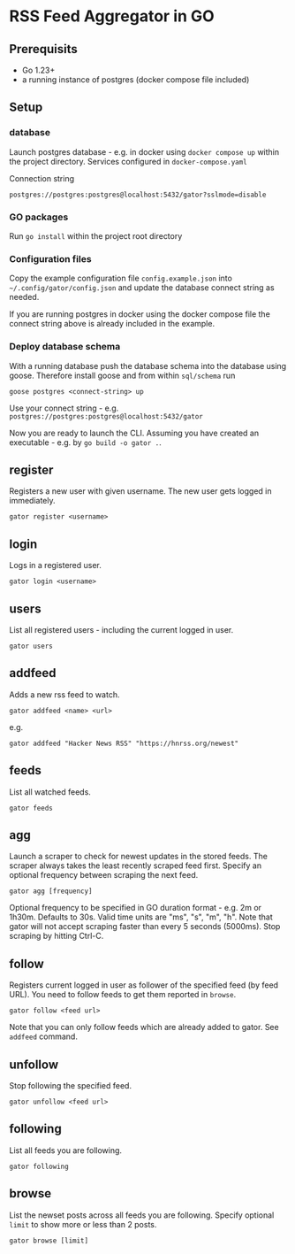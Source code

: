 # RSS Feed Aggregator in GO

## Prerequisits
- Go 1.23+
- a running instance of postgres (docker compose file included)

## Setup 

### database
Launch postgres database - e.g. in docker using `docker compose up` within the project directory.
Services configured in `docker-compose.yaml`

Connection string
```
postgres://postgres:postgres@localhost:5432/gator?sslmode=disable
```

### GO packages
Run `go install` within the project root directory

### Configuration files
Copy the example configuration file `config.example.json` into `~/.config/gator/config.json` and update the database connect string as needed.

If you are running postgres in docker using the docker compose file the connect string above is already included in the example.

### Deploy database schema
With a running database push the database schema into the database using goose. 
Therefore install goose and from within `sql/schema` run 
```
goose postgres <connect-string> up
```
Use your connect string - e.g. `postgres://postgres:postgres@localhost:5432/gator`

Now you are ready to launch the CLI. Assuming you have created an executable - e.g. by `go build -o gator .`.
## register
Registers a new user with given username. The new user gets logged in immediately.
```
gator register <username>
```

## login
Logs in a registered user.
```
gator login <username>
```

## users
List all registered users - including the current logged in user.
```
gator users
```

## addfeed
Adds a new rss feed to watch.
```
gator addfeed <name> <url>
```
e.g.
```
gator addfeed "Hacker News RSS" "https://hnrss.org/newest"
```

## feeds
List all watched feeds.
```
gator feeds
```

## agg
Launch a scraper to check for newest updates in the stored feeds. 
The scraper always takes the least recently scraped feed first.
Specify an optional frequency between scraping the next feed.
```
gator agg [frequency]
```
Optional frequency to be specified in GO duration format - e.g. 2m or 1h30m.
Defaults to 30s. Valid time units are "ms", "s", "m", "h".
Note that gator will not accept scraping faster than every 5 seconds (5000ms).
Stop scraping by hitting Ctrl-C.

## follow
Registers current logged in user as follower of the specified feed (by feed URL).
You need to follow feeds to get them reported in `browse`.
```
gator follow <feed url>
```
Note that you can only follow feeds which are already added to gator. See `addfeed` command.

## unfollow
Stop following the specified feed.
```
gator unfollow <feed url>
```

## following
List all feeds you are following.
```
gator following
```

## browse
List the newset posts across all feeds you are following. 
Specify optional `limit` to show more or less than 2 posts. 
```
gator browse [limit]
```